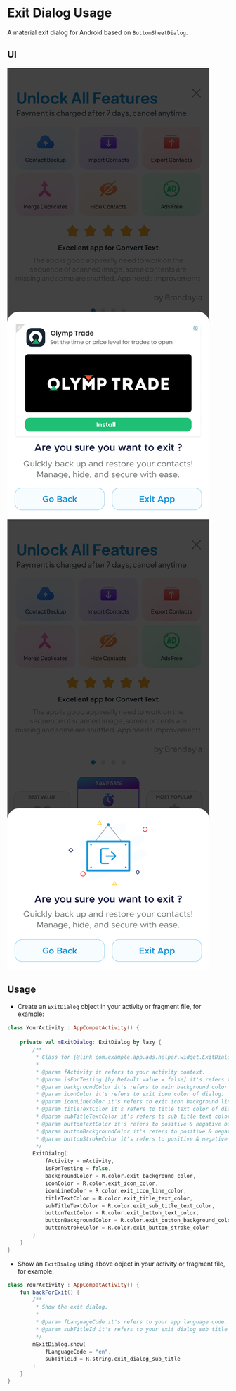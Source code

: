 # Exit Dialog Usage

A material exit dialog for Android based on `BottomSheetDialog`.

## UI

![Exit Dialog With AD](/screenshots/exit_dialog_with_ad.jpg)   ![Exit Dialog Without AD](/screenshots/exit_dialog_without_ad.jpg)

## Usage

- Create an `ExitDialog` object in your activity or fragment file, for example:

```kotlin
class YourActivity : AppCompatActivity() {

    private val mExitDialog: ExitDialog by lazy {
        /**
         * Class for {@link com.example.app.ads.helper.widget.ExitDialog}s styled as a bottom sheet.
         *
         * @param fActivity it refers to your activity context.
         * @param isForTesting [by Default value = false] it's refers to UI change like test exit Ad's & exit Icon.
         * @param backgroundColor it's refers to main background color of dialog.
         * @param iconColor it's refers to exit icon color of dialog.
         * @param iconLineColor it's refers to exit icon background line color of dialog.
         * @param titleTextColor it's refers to title text color of dialog.
         * @param subTitleTextColor it's refers to sub title text color of dialog.
         * @param buttonTextColor it's refers to positive & negative button text color of dialog.
         * @param buttonBackgroundColor it's refers to positive & negative button background color of dialog.
         * @param buttonStrokeColor it's refers to positive & negative button background stroke color of dialog.
         */
        ExitDialog(
            fActivity = mActivity,
            isForTesting = false,
            backgroundColor = R.color.exit_background_color,
            iconColor = R.color.exit_icon_color,
            iconLineColor = R.color.exit_icon_line_color,
            titleTextColor = R.color.exit_title_text_color,
            subTitleTextColor = R.color.exit_sub_title_text_color,
            buttonTextColor = R.color.exit_button_text_color,
            buttonBackgroundColor = R.color.exit_button_background_color,
            buttonStrokeColor = R.color.exit_button_stroke_color
        )
    }
}
```

- Show an `ExitDialog` using above object in your activity or fragment file, for example:

```kotlin
class YourActivity : AppCompatActivity() {
    fun backForExit() {
        /**
         * Show the exit dialog.
         *
         * @param fLanguageCode it's refers to your app language code.
         * @param subTitleId it's refers to your exit dialog sub title string resources id.
         */
        mExitDialog.show(
            fLanguageCode = "en",
            subTitleId = R.string.exit_dialog_sub_title
        )
    }
}
```